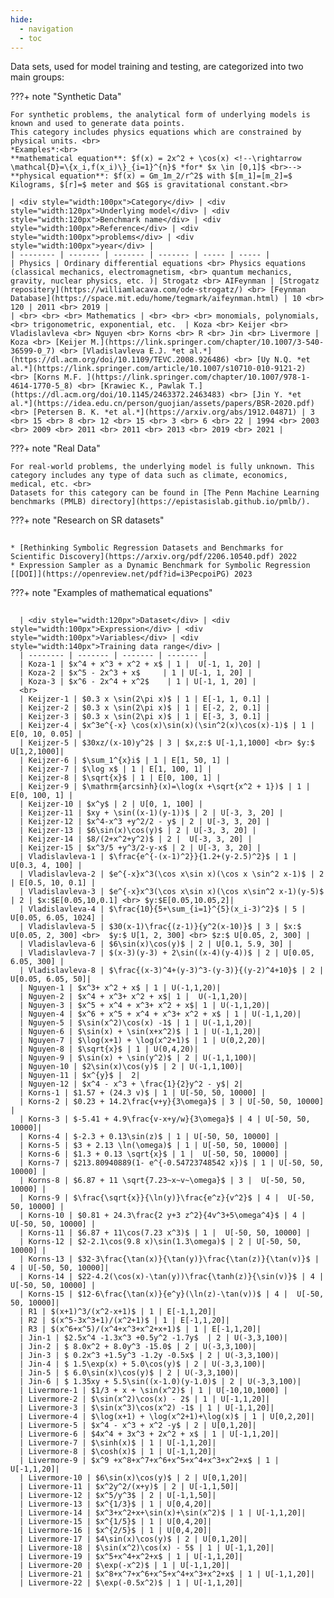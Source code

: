 ```yaml
---
hide:
  - navigation
  - toc
---
```


Data sets, used for model training and testing, are categorized into two main groups:

???+ note "Synthetic Data"
    <div class="meta_for_parser tablespecs"
    style="font-size: 1pt;visibility:hidden" markdown>
    </div>
    
    For synthetic problems, the analytical form of underlying models is known and used to generate data points. 
    This category includes physics equations which are constrained by physical units. <br>
    *Examples*:<br>
    **mathematical equation**: $f(x) = 2x^2 + \cos(x) <!--\rightarrow \mathcal{D}=\{x_i,f(x_i)\}_{i=1}^{n}$ *for* $x \in [0,1]$ <br>-->
    **physical equation**: $f(x) = Gm_1m_2/r^2$ with $[m_1]=[m_2]=$ Kilograms, $[r]=$ meter and $G$ is gravitational constant.<br>
    
    | <div style="width:100px">Category</div> | <div style="width:120px">Underlying model</div> | <div style="width:120px">Benchmark name</div> | <div style="width:100px">Reference</div> | <div style="width:100px">problems</div> | <div style="width:100px">year</div> |
    | -------- | ------- | ------- | ------- | ----- | ----- | 
    | Physics | Ordinary differential equations <br> Physics equations (classical mechanics, electromagnetism, <br> quantum mechanics, gravity, nuclear physics, etc. )| Strogatz <br> AIFeynman | [Strogatz repositery](https://williamlacava.com/ode-strogatz/) <br> [Feynman Database](https://space.mit.edu/home/tegmark/aifeynman.html) | 10 <br> 120 | 2011 <br> 2019 |
    | <br> <br> <br> Mathematics | <br> <br> <br> monomials, polynomials, <br> trigonometric, exponential, etc.  | Koza <br> Keijer <br> Vladislavleva <br> Nguyen <br> Korns <br> R <br> Jin <br> Livermore | Koza <br> [Keijer M.](https://link.springer.com/chapter/10.1007/3-540-36599-0_7) <br> [Vladislavleva E.J. *et al.*](https://dl.acm.org/doi/10.1109/TEVC.2008.926486) <br> [Uy N.Q. *et al.*](https://link.springer.com/article/10.1007/s10710-010-9121-2) <br> [Korns M.F. ](https://link.springer.com/chapter/10.1007/978-1-4614-1770-5_8) <br> [Krawiec K., Pawlak T.](https://dl.acm.org/doi/10.1145/2463372.2463483) <br> [Jin Y. *et al.*](https://idea.edu.cn/person/guojian/assets/papers/BSR-2020.pdf) <br> [Petersen B. K. *et al.*](https://arxiv.org/abs/1912.04871) | 3 <br> 15 <br> 8 <br> 12 <br> 15 <br> 3 <br> 6 <br> 22 | 1994 <br> 2003 <br> 2009 <br> 2011 <br> 2011 <br> 2013 <br> 2019 <br> 2021 | 

???+ note "Real Data"
    <div class="meta_for_parser tablespecs"
    style="font-size: 1pt;visibility:hidden" markdown>
    </div>

    For real-world problems, the underlying model is fully unknown. This category includes any type of data such as climate, economics, medical, etc. <br>
    Datasets for this category can be found in [The Penn Machine Learning benchmarks (PMLB) directory](https://epistasislab.github.io/pmlb/).

???+ note "Research on SR datasets"
    <div class="meta_for_parser tablespecs"
    style="font-size: 1pt;visibility:hidden" markdown>
    ###  Linear approach
    </div>

    * [Rethinking Symbolic Regression Datasets and Benchmarks for Scientific Discovery](https://arxiv.org/pdf/2206.10540.pdf) 2022
    * Expression Sampler as a Dynamic Benchmark for Symbolic Regression [[DOI]](https://openreview.net/pdf?id=i3PecpoiPG) 2023 
    

???+ note "Examples of mathematical equations"
    <div class="meta_for_parser tablespecs"
    style="font-size: 1pt;visibility:hidden" markdown>
    ###  Linear approach
    </div>
  
      | <div style="width:120px">Dataset</div> | <div style="width:100px">Expression</div> | <div style="width:100px">Variables</div> | <div style="width:140px">Training data range</div> | 
      | -------- | ------- | ------- | ------- |
      | Koza-1 | $x^4 + x^3 + x^2 + x$ | 1 |  U[-1, 1, 20] |
      | Koza-2 | $x^5 - 2x^3 + x$	  | 1 | U[-1, 1, 20] |
      | Koza-3 | $x^6 - 2x^4 + x^2$    | 1 | U[-1, 1, 20] |
      <br>
      | Keijzer-1 | $0.3 x \sin(2\pi x)$ | 1 | E[-1, 1, 0.1] |
      | Keijzer-2 | $0.3 x \sin(2\pi x)$ | 1 | E[-2, 2, 0.1] |
      | Keijzer-3 | $0.3 x \sin(2\pi x)$ | 1 | E[-3, 3, 0.1] |
      | Keijzer-4 | $x^3e^{-x} \cos(x)\sin(x)(\sin^2(x)\cos(x)-1)$ | 1 | E[0, 10, 0.05] |
      | Keijzer-5 | $30xz/(x-10)y^2$ | 3 | $x,z:$ U[-1,1,1000] <br> $y:$ U[1,2,1000]|
      | Keijzer-6 | $\sum_1^{x}i$ | 1 | E[1, 50, 1] |
      | Keijzer-7 | $\log x$ | 1 | E[1, 100, 1] |
      | Keijzer-8 | $\sqrt{x}$ | 1 | E[0, 100, 1] |
      | Keijzer-9 | $\mathrm{arcsinh}(x)=\log(x +\sqrt{x^2 + 1})$ | 1 | E[0, 100, 1] |
      | Keijzer-10 | $x^y$ | 2 | U[0, 1, 100] |
      | Keijzer-11 | $xy + \sin((x-1)(y-1))$ | 2 | U[-3, 3, 20] |
      | Keijzer-12 | $x^4-x^3 +y^2/2 - y$ | 2 | U[-3, 3, 20] |
      | Keijzer-13 | $6\sin(x)\cos(y)$ | 2 | U[-3, 3, 20] |
      | Keijzer-14 | $8/(2+x^2+y^2)$ | 2 |  U[-3, 3, 20] |
      | Keijzer-15 | $x^3/5 +y^3/2-y-x$ | 2 | U[-3, 3, 20] |
      | Vladislavleva-1 | $\frac{e^{-(x-1)^2}}{1.2+(y-2.5)^2}$ | 1 | U[0.3, 4, 100] |
      | Vladislavleva-2 | $e^{-x}x^3(\cos x\sin x)(\cos x \sin^2 x-1)$ | 2 | E[0.5, 10, 0.1] |
      | Vladislavleva-3 | $e^{-x}x^3(\cos x\sin x)(\cos x\sin^2 x-1)(y-5)$ | 2 | $x:$E[0.05,10,0.1] <br> $y:$E[0.05,10.05,2]|
      | Vladislavleva-4 | $\frac{10}{5+\sum_{i=1}^{5}(x_i-3)^2}$ | 5 | U[0.05, 6.05, 1024] |
      | Vladislavleva-5 | $30(x-1)\frac{(z-1)}{y^2(x-10)}$ | 3 | $x:$ U[0.05, 2, 300] <br>  $y:$ U[1, 2, 300] <br> $z:$ U[0.05, 2, 300] |
      | Vladislavleva-6 | $6\sin(x)\cos(y)$ | 2 | U[0.1, 5.9, 30] |
      | Vladislavleva-7 | $(x-3)(y-3) + 2\sin((x-4)(y-4))$ | 2 | U[0.05, 6.05, 300] |
      | Vladislavleva-8 | $\frac{(x-3)^4+(y-3)^3-(y-3)}{(y-2)^4+10}$ | 2 |  U[0.05, 6.05, 50]| 
      | Nguyen-1 | $x^3+ x^2 + x$ | 1 | U(-1,1,20)|
      | Nguyen-2 | $x^4 + x^3+ x^2 + x$| 1 |  U(-1,1,20)|
      | Nguyen-3 | $x^5 + x^4 + x^3+ x^2 + x$| 1 | U(-1,1,20)|
      | Nguyen-4 | $x^6 + x^5 + x^4 + x^3+ x^2 + x$ | 1 | U(-1,1,20)|
      | Nguyen-5 | $\sin(x^2)\cos(x) -1$ | 1 | U(-1,1,20)|
      | Nguyen-6 | $\sin(x) + \sin(x+x^2)$ | 1 | U(-1,1,20)|
      | Nguyen-7 | $\log(x+1) + \log(x^2+1)$ | 1 | U(0,2,20)|
      | Nguyen-8 | $\sqrt{x}$ | 1 | U(0,4,20)|
      | Nguyen-9 | $\sin(x) + \sin(y^2)$ | 2 | U(-1,1,100)|
      | Nguyen-10 | $2\sin(x)\cos(y)$ | 2 | U(-1,1,100)|
      | Nguyen-11 | $x^{y}$ |  2|
      | Nguyen-12 | $x^4 - x^3 + \frac{1}{2}y^2 - y$| 2|
      | Korns-1 | $1.57 + (24.3 v)$ | 1 | U[-50, 50, 10000] |
      | Korns-2 | $0.23 + 14.2\frac{v+y}{3\omega}$ | 3 | U[-50, 50, 10000] |
      | Korns-3 | $-5.41 + 4.9\frac{v-x+y/w}{3\omega}$ | 4 | U[-50, 50, 10000]|
      | Korns-4 | $-2.3 + 0.13\sin(z)$ | 1 | U[-50, 50, 10000] |
      | Korns-5 | $3 + 2.13 \ln(\omega)$ | 1 | U[-50, 50, 10000] |
      | Korns-6 | $1.3 + 0.13 \sqrt{x}$ | 1 |  U[-50, 50, 10000] |
      | Korns-7 | $213.80940889(1- e^{-0.54723748542 x})$ | 1 | U[-50, 50, 10000] |
      | Korns-8 | $6.87 + 11 \sqrt{7.23~x~v~\omega}$ | 3 |  U[-50, 50, 10000] |
      | Korns-9 | $\frac{\sqrt{x}}{\ln(y)}\frac{e^z}{v^2}$ | 4 |  U[-50, 50, 10000] |
      | Korns-10 | $0.81 + 24.3\frac{2 y+3 z^2}{4v^3+5\omega^4}$ | 4 | U[-50, 50, 10000] |
      | Korns-11 | $6.87 + 11\cos(7.23 x^3)$ | 1 |  U[-50, 50, 10000] |
      | Korns-12 | $2-2.1\cos(9.8 x)\sin(1.3\omega)$ | 2 | U[-50, 50, 10000] |
      | Korns-13 | $32-3\frac{\tan(x)}{\tan(y)}\frac{\tan(z)}{\tan(v)}$ | 4 | U[-50, 50, 10000]|
      | Korns-14 | $22-4.2(\cos(x)-\tan(y))\frac{\tanh(z)}{\sin(v)}$ | 4 | U[-50, 50, 10000] |
      | Korns-15 | $12-6\frac{\tan(x)}{e^y}(\ln(z)-\tan(v))$ | 4 |  U[-50, 50, 10000]|
      | R1 | $(x+1)^3/(x^2-x+1)$ | 1 | E[-1,1,20]|
      | R2 | $(x^5-3x^3+1)/(x^2+1)$ | 1 | E[-1,1,20]|
      | R3 | $(x^6+x^5)/(x^4+x^3+x^2+x+1)$ | 1 | E[-1,1,20]|
      | Jin-1 | $2.5x^4 -1.3x^3 +0.5y^2 -1.7y$  | 2 | U(-3,3,100)|
      | Jin-2 | $ 8.0x^2 + 8.0y^3 -15.0$ | 2 | U(-3,3,100)|
      | Jin-3 | $ 0.2x^3 +1.5y^3 -1.2y -0.5x$ | 2 | U(-3,3,100)|
      | Jin-4 | $ 1.5\exp(x) + 5.0\cos(y)$ | 2 | U(-3,3,100)|
      | Jin-5 | $ 6.0\sin(x)\cos(y)$ | 2 | U(-3,3,100)|
      | Jin-6 | $ 1.35xy + 5.5\sin((x-1.0)(y-1.0)$ | 2 | U(-3,3,100)|
      | Livermore-1 | $1/3 + x + \sin(x^2)$ | 1 | U[-10,10,1000] |
      | Livermore-2 | $\sin(x^2)\cos(x) - 2$ | 1 | U[-1,1,20]|
      | Livermore-3 | $\sin(x^3)\cos(x^2) -1$ | 1 | U[-1,1,20]|
      | Livermore-4 | $\log(x+1) + \log(x^2+1)+\log(x)$ | 1 | U[0,2,20]|
      | Livermore-5 | $x^4 - x^3 + x^2 -y$ | 2 | U[0,1,20]|
      | Livermore-6 | $4x^4 + 3x^3 + 2x^2 + x$ | 1 | U[-1,1,20]|
      | Livermore-7 | $\sinh(x)$ | 1 | U[-1,1,20]|
      | Livermore-8 | $\cosh(x)$ | 1 | U[-1,1,20]|
      | Livermore-9 | $x^9 +x^8+x^7+x^6+x^5+x^4+x^3+x^2+x$ | 1 | U[-1,1,20]|
      | Livermore-10 | $6\sin(x)\cos(y)$ | 2 | U[0,1,20]|
      | Livermore-11 | $x^2y^2/(x+y)$ | 2 | U[-1,1,50]|
      | Livermore-12 | $x^5/y^3$ | 2 | U[-1,1,50]|
      | Livermore-13 | $x^{1/3}$ | 1 | U[0,4,20]|
      | Livermore-14 | $x^3+x^2+x+\sin(x)+\sin(x^2)$ | 1 | U[-1,1,20]|
      | Livermore-15 | $x^{1/5}$ | 1 | U[0,4,20]|
      | Livermore-16 | $x^{2/5}$ | 1 | U[0,4,20]|
      | Livermore-17 | $4\sin(x)\cos(y)$ | 2 | U[0,1,20]|
      | Livermore-18 | $\sin(x^2)\cos(x) - 5$ | 1 | U[-1,1,20]|
      | Livermore-19 | $x^5+x^4+x^2+x$ | 1 | U[-1,1,20]|
      | Livermore-20 | $\exp(-x^2)$ | 1 | U[-1,1,20]|
      | Livermore-21 | $x^8+x^7+x^6+x^5+x^4+x^3+x^2+x$ | 1 | U[-1,1,20]|
      | Livermore-22 | $\exp(-0.5x^2)$ | 1 | U[-1,1,20]|
